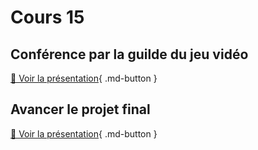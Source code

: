 # Cours 15

## Conférence par la guilde du jeu vidéo
[📁 Voir la présentation](lien){ .md-button }  

## Avancer le projet final
[📁 Voir la présentation](https://cmontmorency365-my.sharepoint.com/:b:/g/personal/lora_boisvert_cmontmorency_qc_ca/EbORw7nH2j9Epj5s-m1xY58BtO5SrE7HiO0TXAMxanut8g?e=YAEyth){ .md-button }  
